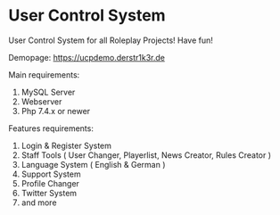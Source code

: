# User Control System
 User Control System for all Roleplay Projects! Have fun!
 
 Demopage: https://ucpdemo.derstr1k3r.de
 
 
Main requirements:

1. MySQL Server
2. Webserver
3. Php 7.4.x or newer

Features requirements:

1. Login & Register System
2. Staff Tools ( User Changer, Playerlist, News Creator, Rules Creator )
3. Language System ( English & German )
4. Support System
5. Profile Changer
6. Twitter System
7. and more

